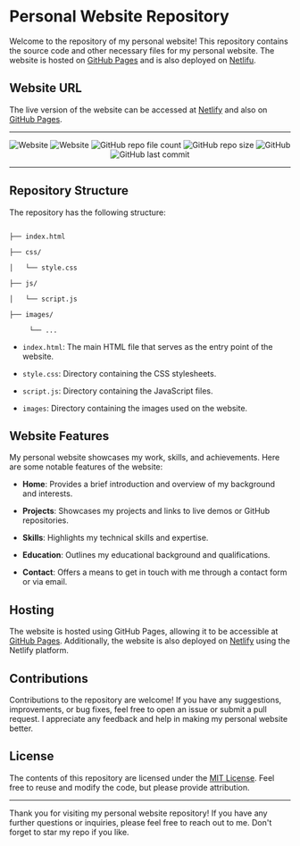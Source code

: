 # Personal Website Repository

Welcome to the repository of my personal website! This repository contains the source code and other necessary files for my personal website. The website is hosted on [GitHub Pages](https://akhil-mahesh.github.io/Personal-Website/) and is also deployed on [Netlifu](https://akhilmahesh.netlify.app/).

## Website URL

The live version of the website can be accessed at [Netlify](https://akhilmahesh.netlify.app/) and also on [GitHub Pages](https://akhil-mahesh.github.io/Personal-Website/).

---

<p align="center">
          <img alt="Website" src="https://img.shields.io/website?down_color=darkred&down_message=error&logo=netlify&style=plastic&up_color=lime&up_message=working&url=https%3A%2F%2Fakhilmahesh.netlify.app%2F">
          <img alt="Website" src="https://img.shields.io/website?down_color=darkred&down_message=error&logo=github&style=plastic&up_color=lime&up_message=working&url=https%3A%2F%2Fakhil-mahesh.github.io%2FPersonal-Website%2F">
          <img alt="GitHub repo file count" src="https://img.shields.io/github/directory-file-count/akhil-mahesh/personal-website?color=black&logo=github&style=plastic">
          <img alt="GitHub repo size" src="https://img.shields.io/github/repo-size/akhil-mahesh/personal-website?color=black&style=plastic">
          <img alt="GitHub" src="https://img.shields.io/github/license/akhil-mahesh/personal-website?color=black&logo=github&style=plastic">
          <img alt="GitHub last commit" src="https://img.shields.io/github/last-commit/akhil-mahesh/personal-website?color=black&style=plastic">
          

</p>

---

## Repository Structure

The repository has the following structure:

```

├── index.html

├── css/

│   └── style.css

├── js/

│   └── script.js

├── images/

     └── ...

```

- `index.html`: The main HTML file that serves as the entry point of the website.

- `style.css`: Directory containing the CSS stylesheets.

- `script.js`: Directory containing the JavaScript files.

- `images`: Directory containing the images used on the website.


## Website Features

My personal website showcases my work, skills, and achievements. Here are some notable features of the website:

- **Home**: Provides a brief introduction and overview of my background and interests.

- **Projects**: Showcases my projects and links to live demos or GitHub repositories.

- **Skills**: Highlights my technical skills and expertise.

- **Education**: Outlines my educational background and qualifications.

- **Contact**: Offers a means to get in touch with me through a contact form or via email.

## Hosting

The website is hosted using GitHub Pages, allowing it to be accessible at [GitHub Pages](https://akhil-mahesh.github.io/Personal-Website/). Additionally, the website is also deployed on [Netlify](https://akhilmahesh.netlify.app/) using the Netlify platform.

## Contributions

Contributions to the repository are welcome! If you have any suggestions, improvements, or bug fixes, feel free to open an issue or submit a pull request. I appreciate any feedback and help in making my personal website better.

## License

The contents of this repository are licensed under the [MIT License](LICENSE). Feel free to reuse and modify the code, but please provide attribution.

---

Thank you for visiting my personal website repository! If you have any further questions or inquiries, please feel free to reach out to me. Don't forget to star my repo if you like.
